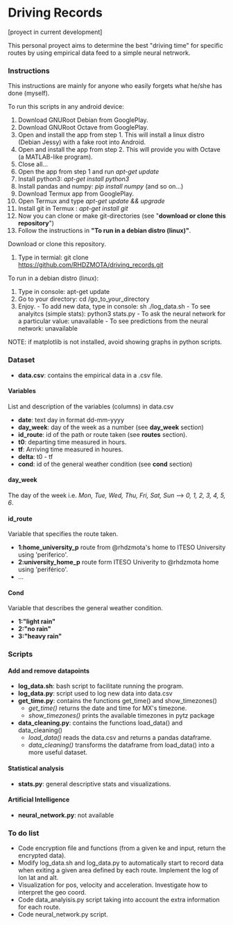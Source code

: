 # Driving Records

[proyect in current development]

This personal proyect aims to determine the best "driving time" for specific routes by using empirical data feed to a simple neural netrwork. 

### Instructions

This instructions are mainly for anyone who easily forgets what he/she has done (myself). 

To run this scripts in any android device:

  1. Download GNURoot Debian from GooglePlay.
  2. Download GNURoot Octave from GooglePlay.
  3. Open and install the app from step 1. This will install a linux distro (Debian Jessy) with a fake root into Android. 
  4. Open and install the app from step 2. This will provide you with Octave (a MATLAB-like program). 
  5. Close all...
  6. Open the app from step 1 and run _apt-get update_ 
  7. Install python3: _apt-get install python3_
  8. Install pandas and numpy: _pip install numpy_ (and so on...)
  9. Download Termux app from GooglePlay.
  10. Open Termux and type _apt-get update && upgrade_
  11. Install git in Termux	: _apt-get install git_
  12. Now you can clone or make git-directories (see "**download or clone this repository**")
  13. Follow the instructions in **"To run in a debian distro (linux)"**.

Download or clone this repository.
  1. Type in termial: git clone https://github.com/RHDZMOTA/driving_records.git

To run in a debian distro (linux):
  1. Type in console: apt-get update
  2. Go to your directory: cd /go_to_your_directory
  3. Enjoy.
    - To add new data, type in console: sh ./log_data.sh
    - To see analyitcs (simple stats): python3 stats.py
    - To ask the neural network for a particular value: unavailable
    - To see predictions from the neural network: unavailable

NOTE: if matplotlib is not installed, avoid showing graphs in python scripts. 
 
### Dataset

* **data.csv**: contains the empirical data in a .csv file. 

#### Variables
List and description of the variables (columns) in data.csv

* **date**: text day in format dd-mm-yyyy 
* **day_week**: day of the week as a number (see **day_week** section)
* **id_route**: id of the path or route taken (see **routes** section).
* **t0**: departing time measured in hours.
* **tf**: Arriving time measured in houres. 
* **delta**: t0 - tf 
* **cond**: id of the general weather condition (see **cond** section)

#### day_week

The day of the week i.e. _Mon, Tue, Wed, Thu, Fri, Sat, Sun_ --> _0, 1, 2, 3, 4, 5, 6_.

#### id_route
Variable that specifies the route taken.
 
* **1:home_university_p** route from @rhdzmota's home to ITESO University using 'periferico'.
* **2:university_home_p** route form ITESO Univerity to @rhdzmota home using 'periférico'.
* ...

#### Cond
Variable that describes the general weather condition.

* **1:"light rain"**
* **2:"no rain"**
* **3:"heavy rain"**

### Scripts

#### Add and remove datapoints
* **log_data.sh**: bash script to facilitate running the program.
* **log_data.py**: script used to log new data into data.csv	
* **get_time.py**: contains the functions get_time() and show_timezones()
    - *get_time()* returns the date and time for MX's timezone.
    - *show_timezones()* prints the available timezones in pytz package
* **data_cleaning.py**: contains the functions load_data() and data_cleaning()
    - *load_data()* reads the data.csv and returns a pandas dataframe.
    - *data_cleaning()* transforms the dataframe from load_data() into a more useful dataset.

#### Statistical analysis	
* **stats.py**: general descriptive stats and visualizations. 

#### Artificial Intelligence 
* **neural_network.py**: not available

### To do list

* Code encryption file and functions (from a given ke and input, return the encrypted data).
* Modify log_data.sh and log_data.py to automatically start to record data when exiting a given area defined by each route. Implement the log of lon lat and alt.
* Visualization for pos, velocity and acceleration. Investigate how to interpret the geo coord.  
* Code data_analyisis.py script taking into account the extra information for each route. 
* Code neural_network.py script.





